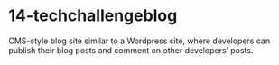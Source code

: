 # 14-techchallengeblog
CMS-style blog site similar to a Wordpress site, where developers can publish their blog posts and comment on other developers’ posts.
